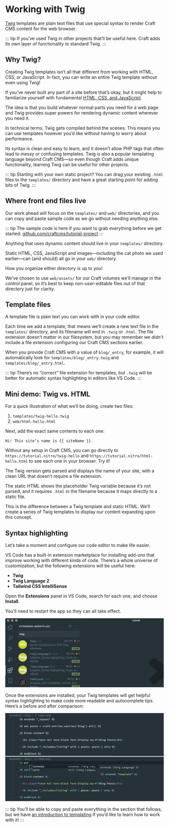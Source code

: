 # Working with Twig

[Twig](https://twig.symfony.com/doc/3.x/templates.html) templates are plain text files that use special syntax to render Craft CMS content for the web browser.

::: tip
If you’ve used Twig in other projects that’ll be useful here. Craft adds its own layer of functionality to standard Twig.
:::

## Why Twig?

Creating Twig templates isn’t all that different from working with HTML, CSS, or JavaScript. In fact, you can write an entire Twig template without even using Twig!

If you’ve never built any part of a site before that’s okay, but it might help to familiarize yourself with fundamental [HTML, CSS, and JavaScript](https://developer.mozilla.org/en-US/docs/Web/Guide/Introduction_to_Web_development).

The idea is that you build whatever normal parts you need for a web page and Twig provides super powers for rendering dynamic content wherever you need it.

In technical terms, Twig gets compiled behind the scenes. This means you can use templates however you’d like without having to worry about performance.

Its syntax is clean and easy to learn, and it doesn’t allow PHP tags that often lead to messy or confusing templates. Twig is also a popular templating language beyond Craft CMS—so even though Craft adds unique functionality, learning Twig can be useful for other projects.

::: tip
Starting with your own static project? You can drag your existing `.html` files to the `templates/` directory and have a great starting point for adding bits of Twig.
:::

## Where front end files live

Our work ahead will focus on the `templates/` and `web/` directories, and you can copy and paste sample code as we go without needing anything else.

::: tip
The sample code is here if you want to grab everything before we get started: [github.com/craftcms/tutorial-project](https://github.com/craftcms/tutorial-project)
:::

Anything that uses dynamic content should live in your `templates/` directory.

Static HTML, CSS, JavaScript and images—including the cat photo we used earlier—can (and should) all go in your `web/` directory.

How you organize either directory is up to you!

We’ve chosen to use `web/assets/` for our Craft volumes we’ll manage in the control panel, so it’s best to keep non-user-editable files out of that directory just for clarity.

## Template files

A template file is plain text you can work with in your code editor.

Each time we add a template, that means we’ll create a new text file in the `templates/` directory, and its filename will end in `.twig` or `.html`. The file extension doesn’t matter in our filesystem, but you may remember we _didn’t_ include a file extension configuring our Craft CMS sections earlier.

When you provide Craft CMS with a value of `blog/_entry`, for example, it will automatically look for `templates/blog/_entry.twig` and `templates/blog/_entry.html`.

::: tip
There’s no “correct” file extension for templates, but `.twig` will be better for automatic syntax highlighting in editors like VS Code.
:::

## Mini demo: Twig vs. HTML

For a quick illustration of what we’ll be doing, create two files: 

1. `templates/twig-hello.twig`
2. `web/html-hello.html`

Next, add the exact same contents to each one:

```twig
Hi! This site’s name is {{ siteName }}.
```

Without any setup in Craft CMS, you can go directly to `https://tutorial.nitro/twig-hello` and `https://tutorial.nitro/html-hello.html` to see each one in your browser. Try it!

The Twig version gets parsed and displays the name of your site, with a clean URL that doesn’t require a file extension.

The static HTML shows the placeholder Twig variable because it’s not parsed, and it requires `.html` in the filename because it maps directly to a static file.

This is the difference between a Twig template and static HTML. We’ll create a series of Twig templates to display our content expanding upon this concept.

## Syntax highlighting

Let’s take a moment and configure our code editor to make life easier.

VS Code has a built-in extension marketplace for installing add-ons that improve working with different kinds of code. There’s a whole universe of customization, but the following extensions will be useful here:

- **Twig**
- **Twig Language 2**
- **Tailwind CSS IntelliSense**

Open the **Extensions** panel in VS Code, search for each one, and choose **Install**.

You’ll need to restart the app so they can all take effect.

![](../images/vs-code-extension-pane.png)

Once the extensions are installed, your Twig templates will get helpful syntax highlighting to make code more readable and autocomplete tips. Here’s a before and after comparison:

![](../images/vs-code-extensions.png)

::: tip
You’ll be able to copy and paste everything in the section that follows, but we have [an introduction to templating](/3.x/dev/twig-primer.md) if you’d like to learn how to work with it!
:::
